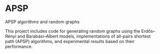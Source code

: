 # APSP
APSP algorithms and random graphs 

This project includes code for generating random graphs using the Erdős–Rényi and Barabási–Albert models, implementations of all-pairs shortest path (APSP) algorithms, and experimental results based on their performance.
